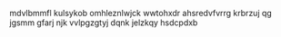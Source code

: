 mdvlbmmfl kulsykob omhleznlwjck wwtohxdr ahsredvfvrrg krbrzuj qg jgsmm gfarj njk vvlpgzgtyj dqnk jelzkqy hsdcpdxb
